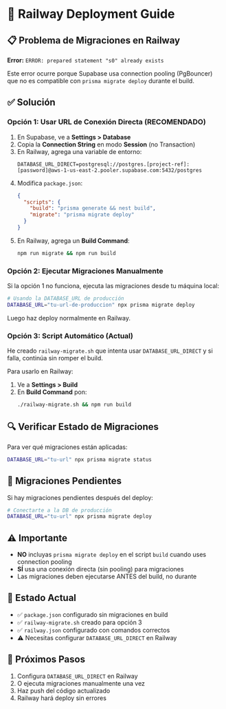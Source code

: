 # 🚂 Railway Deployment Guide

## 📋 Problema de Migraciones en Railway

**Error:** `ERROR: prepared statement "s0" already exists`

Este error ocurre porque Supabase usa connection pooling (PgBouncer) que no es compatible con `prisma migrate deploy` durante el build.

## ✅ Solución

### Opción 1: Usar URL de Conexión Directa (RECOMENDADO)

1. En Supabase, ve a **Settings > Database**
2. Copia la **Connection String** en modo **Session** (no Transaction)
3. En Railway, agrega una variable de entorno:
   ```
   DATABASE_URL_DIRECT=postgresql://postgres.[project-ref]:[password]@aws-1-us-east-2.pooler.supabase.com:5432/postgres
   ```
4. Modifica `package.json`:
   ```json
   {
     "scripts": {
       "build": "prisma generate && nest build",
       "migrate": "prisma migrate deploy"
     }
   }
   ```
5. En Railway, agrega un **Build Command**:
   ```bash
   npm run migrate && npm run build
   ```

### Opción 2: Ejecutar Migraciones Manualmente

Si la opción 1 no funciona, ejecuta las migraciones desde tu máquina local:

```bash
# Usando la DATABASE_URL de producción
DATABASE_URL="tu-url-de-produccion" npx prisma migrate deploy
```

Luego haz deploy normalmente en Railway.

### Opción 3: Script Automático (Actual)

He creado `railway-migrate.sh` que intenta usar `DATABASE_URL_DIRECT` y si falla, continúa sin romper el build.

Para usarlo en Railway:
1. Ve a **Settings > Build**
2. En **Build Command** pon:
   ```bash
   ./railway-migrate.sh && npm run build
   ```

## 🔍 Verificar Estado de Migraciones

Para ver qué migraciones están aplicadas:

```bash
DATABASE_URL="tu-url" npx prisma migrate status
```

## 📝 Migraciones Pendientes

Si hay migraciones pendientes después del deploy:

```bash
# Conectarte a la DB de producción
DATABASE_URL="tu-url" npx prisma migrate deploy
```

## ⚠️ Importante

- **NO** incluyas `prisma migrate deploy` en el script `build` cuando uses connection pooling
- **SÍ** usa una conexión directa (sin pooling) para migraciones
- Las migraciones deben ejecutarse ANTES del build, no durante

## 🎯 Estado Actual

- ✅ `package.json` configurado sin migraciones en build
- ✅ `railway-migrate.sh` creado para opción 3
- ✅ `railway.json` configurado con comandos correctos
- ⚠️ Necesitas configurar `DATABASE_URL_DIRECT` en Railway

## 🚀 Próximos Pasos

1. Configura `DATABASE_URL_DIRECT` en Railway
2. O ejecuta migraciones manualmente una vez
3. Haz push del código actualizado
4. Railway hará deploy sin errores
